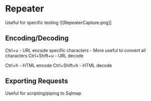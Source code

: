 # Repeater
Useful for specific testing
![[RepeaterCapture.png]]

## Encoding/Decoding
Ctrl+u - URL encode specific characters - More useful to convert all characters
Ctrl+Shift+u - URL decode

Ctrl+h - HTML encode
Ctrl+Shift+h - HTML decode

## Exporting Requests
Useful for scripting/piping to Sqlmap
